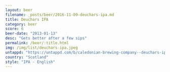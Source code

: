 ```yaml
---
layout: beer
filename: _posts/beer/2016-11-09-deuchars-ipa.md
title: Deuchars IPA
category: beer
score: 6
beer-date: "2013-01-13"
desc: "Gets better after a few sips"
permalink: /beer/:title.html
img: /img/list/deuchars-ipa.jpeg
untappd: "https://untappd.com/b/caledonian-brewing-company--deuchars-ipa/14649"
country: "Scotland"
style: "IPA - English"
---
```

